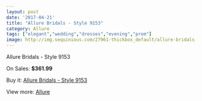 ```yaml
---
layout: post
date: '2017-04-21'
title: "Allure Bridals - Style 9153"
category: Allure
tags: ["elegant","wedding","dresses","evening","prom"]
image: http://img.sequinious.com/27961-thickbox_default/allure-bridals-style-9153.jpg
---
```

Allure Bridals - Style 9153

On Sales: **$361.99**
<a href="https://www.sequinious.com/allure/22-allure-bridals-style-9153.html"><amp-img layout="responsive" width="600" height="600" src="//img.sequinious.com/27961-thickbox_default/allure-bridals-style-9153.jpg" alt="Allure Bridals - Style 9153 0" /></a>
<a href="https://www.sequinious.com/allure/22-allure-bridals-style-9153.html"><amp-img layout="responsive" width="600" height="600" src="//img.sequinious.com/27964-thickbox_default/allure-bridals-style-9153.jpg" alt="Allure Bridals - Style 9153 1" /></a>
<a href="https://www.sequinious.com/allure/22-allure-bridals-style-9153.html"><amp-img layout="responsive" width="600" height="600" src="//img.sequinious.com/27963-thickbox_default/allure-bridals-style-9153.jpg" alt="Allure Bridals - Style 9153 2" /></a>
<a href="https://www.sequinious.com/allure/22-allure-bridals-style-9153.html"><amp-img layout="responsive" width="600" height="600" src="//img.sequinious.com/27962-thickbox_default/allure-bridals-style-9153.jpg" alt="Allure Bridals - Style 9153 3" /></a>

Buy it: [Allure Bridals - Style 9153](https://www.sequinious.com/allure/22-allure-bridals-style-9153.html "Allure Bridals - Style 9153")

View more: [Allure](https://www.sequinious.com/12-allure "Allure")